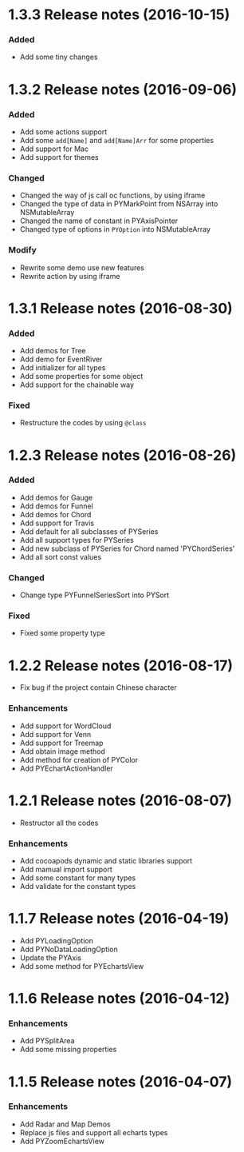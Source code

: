 1.3.3 Release notes (2016-10-15)
===========================================================

### Added

* Add some tiny changes


1.3.2 Release notes (2016-09-06)
============================================================

### Added
* Add some actions support
* Add some `add[Name]` and `add[Name]Arr` for some properties
* Add support for Mac
* Add support for themes

### Changed
* Changed the way of js call oc functions, by using iframe
* Changed the type of data in PYMarkPoint from NSArray into NSMutableArray
* Changed the name of constant in PYAxisPointer
* Changed type of options in `PYOption` into NSMutableArray

### Modify
* Rewrite some demo use new features
* Rewrite action by using iframe

1.3.1 Release notes (2016-08-30)
============================================================

### Added
* Add demos for Tree
* Add demo for EventRiver
* Add initializer for all types
* Add some properties for some object
* Add support for the chainable way

### Fixed 
* Restructure the codes by using `@class`

1.2.3 Release notes (2016-08-26)
============================================================

### Added
* Add demos for Gauge
* Add demos for Funnel
* Add demos for Chord
* Add support for Travis
* Add default for all subclasses of PYSeries
* Add all support types for PYSeries
* Add new subclass of PYSeries for Chord named 'PYChordSeries'
* Add all sort const values

### Changed
* Change type PYFunnelSeriesSort into PYSort

### Fixed
* Fixed some property type


1.2.2 Release notes (2016-08-17)
============================================================

* Fix bug if the project contain Chinese character

### Enhancements 

* Add support for WordCloud
* Add support for Venn
* Add support for Treemap
* Add obtain image method
* Add method for creation of PYColor
* Add PYEchartActionHandler

1.2.1 Release notes (2016-08-07)
============================================================

* Restructor all the codes

### Enhancements 

* Add cocoapods dynamic and static libraries support
* Add mamual import support
* Add some constant for many types
* Add validate for the constant types


1.1.7 Release notes (2016-04-19)
============================================================

* Add PYLoadingOption
* Add PYNoDataLoadingOption
* Update the PYAxis
* Add some method for PYEchartsView

1.1.6 Release notes (2016-04-12)
=============================================================

### Enhancements 

* Add PYSplitArea
* Add some missing properties 

1.1.5 Release notes (2016-04-07)
=============================================================

### Enhancements

* Add Radar and Map Demos
* Replace js files and support all echarts types
* Add PYZoomEchartsView




